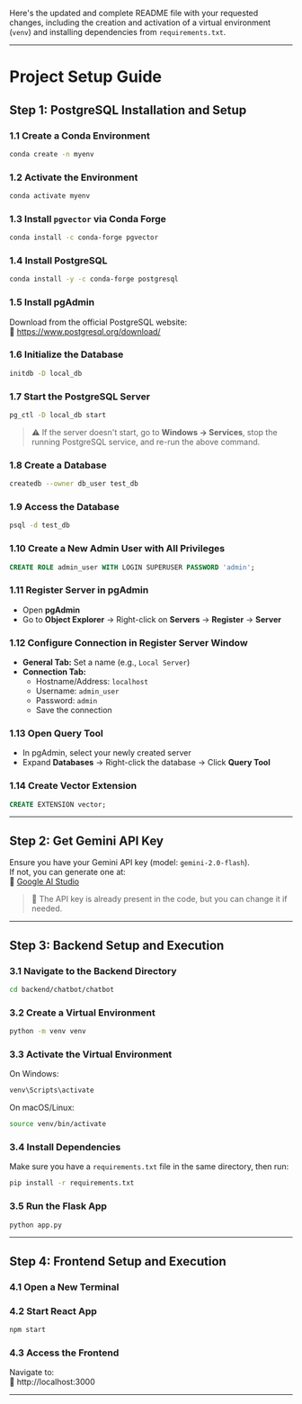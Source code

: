 Here's the updated and complete README file with your requested changes, including the creation and activation of a virtual environment (`venv`) and installing dependencies from `requirements.txt`.

---

# Project Setup Guide

## Step 1: PostgreSQL Installation and Setup

### 1.1 Create a Conda Environment  
```bash
conda create -n myenv
```

### 1.2 Activate the Environment  
```bash
conda activate myenv
```

### 1.3 Install `pgvector` via Conda Forge  
```bash
conda install -c conda-forge pgvector
```

### 1.4 Install PostgreSQL  
```bash
conda install -y -c conda-forge postgresql
```

### 1.5 Install pgAdmin  
Download from the official PostgreSQL website:  
🔗 https://www.postgresql.org/download/

### 1.6 Initialize the Database  
```bash
initdb -D local_db
```

### 1.7 Start the PostgreSQL Server  
```bash
pg_ctl -D local_db start
```

> ⚠️ If the server doesn't start, go to **Windows → Services**, stop the running PostgreSQL service, and re-run the above command.

### 1.8 Create a Database  
```bash
createdb --owner db_user test_db
```

### 1.9 Access the Database  
```bash
psql -d test_db
```

### 1.10 Create a New Admin User with All Privileges  
```sql
CREATE ROLE admin_user WITH LOGIN SUPERUSER PASSWORD 'admin';
```

### 1.11 Register Server in pgAdmin  
- Open **pgAdmin**
- Go to **Object Explorer** → Right-click on **Servers** → **Register** → **Server**

### 1.12 Configure Connection in Register Server Window  
- **General Tab:** Set a name (e.g., `Local Server`)  
- **Connection Tab:**  
  - Hostname/Address: `localhost`  
  - Username: `admin_user`  
  - Password: `admin`  
  - Save the connection

### 1.13 Open Query Tool  
- In pgAdmin, select your newly created server  
- Expand **Databases** → Right-click the database → Click **Query Tool**

### 1.14 Create Vector Extension  
```sql
CREATE EXTENSION vector;
```

---

## Step 2: Get Gemini API Key  
Ensure you have your Gemini API key (model: `gemini-2.0-flash`).  
If not, you can generate one at:  
🔗 [Google AI Studio](https://makersuite.google.com/app)

> 📌 The API key is already present in the code, but you can change it if needed.

---

## Step 3: Backend Setup and Execution

### 3.1 Navigate to the Backend Directory  
```bash
cd backend/chatbot/chatbot
```

### 3.2 Create a Virtual Environment  
```bash
python -m venv venv
```

### 3.3 Activate the Virtual Environment  
On Windows:
```bash
venv\Scripts\activate
```

On macOS/Linux:
```bash
source venv/bin/activate
```

### 3.4 Install Dependencies  
Make sure you have a `requirements.txt` file in the same directory, then run:
```bash
pip install -r requirements.txt
```

### 3.5 Run the Flask App  
```bash
python app.py
```

---

## Step 4: Frontend Setup and Execution

### 4.1 Open a New Terminal  

### 4.2 Start React App  
```bash
npm start
```

### 4.3 Access the Frontend  
Navigate to:  
🔗 http://localhost:3000

---

